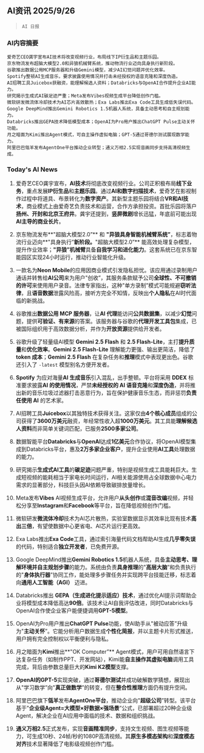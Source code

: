 ## AI资讯 2025/9/26

>  `AI 日报` 



### **AI内容摘要**

```
爱奇艺CEO龚宇宣布AI技术将改变视频行业，布局线下IP衍生品和主题乐园。  
京东物流发布超脑大模型2.0和异狼机械臂系统，推动物流行业迈向具身执行新阶段。  
谷歌推出数据公用MCP服务器和升级Gemini模型，减少AI幻觉问题并优化效率。  
Spotify整顿AI生成音乐，要求披露使用情况并打击未经授权的语音克隆和深度伪造。  
AI招聘工具Juicebox获融资，能理解候选人资料；Databricks与OpenAI合作提升企业AI能力。  
研究揭示生成式AI碳足迹严重；Meta发布Vibes视频生成平台降低创作门槛。  
微软研发微流体冷却技术为AI芯片高效散热；Exa Labs推出Exa Code工具生成低失误代码。  
Google DeepMind推出Gemini Robotics 1.5机器人系统，具备主动思考和自主规划能力。  
Databricks推出GEPA技术降低模型成本；OpenAI为Pro用户推出ChatGPT Pulse主动关怀功能。  
月之暗面为Kimi推出Agent模式，可自主操作虚拟电脑；GPT-5通过哥德尔测试展现数学能力。  
阿里巴巴瓴羊发布AgentOne平台推动企业转型；通义万相2.5实现音画同步支持高清视频生成。
```



### **Today's AI News**

1.  爱奇艺CEO龚宇宣布，**AI技术**将彻底改变视频行业。公司正积极布局**线下业务**，重点发展**IP衍生品**和**主题乐园**。通过**AI和数字扫描技术**，爱奇艺在影视制作过程中将道具、布景转化为**数字资产**。其新型主题乐园将结合**VR和AI技术**，商业模式上由爱奇艺负责技术和运营，合作方承担投资。首批乐园将落户**扬州、开封和北京王府井**。龚宇还提到，**竖屏微剧**增长迅猛，年底前可能出现**AI主导的商业长片**。

2.  京东物流发布**"超脑大模型2.0”** 和 **"异狼具身智能机械臂系统”**，标志着物流行业迈向**"具身执行”**新阶段。**"超脑大模型2.0”** 能高效处理复杂模型，提升作业效率；**"异狼”机械臂**具备**自我学习和进化能力**。这套系统已在京东智能园区实现24小时运行，推动行业智能化升级。

3.  一款名为**Neon Mobile**的应用因商业模式引发隐私担忧。该应用通过录制用户通话并转售给**AI公司**来为用户"创收”，其服务条款赋予公司**全球性、不可撤销的许可**来使用用户录音。法律专家指出，这种"单方录制”模式可能规避**窃听法律**，且**语音数据**泄露风险高，接听方完全不知情，反映出**个人隐私**在AI时代面临的新挑战。

4.  谷歌推出**数据公用 MCP 服务器**，让**AI 代理**能访问**公共数据集**，以减少**幻觉**问题，提供**可验证、有来源**的答案。该服务器与谷歌的**代理开发工具包**集成，已被国际组织用于高效数据分析，并作为**开放资源**提供给开发者。

5.  谷歌升级了轻量级AI模型 **Gemini 2.5 Flash** 和 **2.5 Flash-Lite**，主打**提升质量**和**优化效率**。**Gemini 2.5 Flash-Lite** 理解能力更强、输出更简洁，降低了 **token 成本**；**Gemini 2.5 Flash** 在复杂任务和**推理**模式中表现更出色。谷歌还引入了 `-latest` 模型别名方便开发者。

6.  **Spotify** 为应对海量**AI 生成音乐**引入混乱，出手整顿。平台将采用 **DDEX** 标准要求披露**AI 的使用情况**，严禁**未经授权的 AI 语音克隆**和**深度伪造**，并将推出新的音乐垃圾过滤器打击恶意行为，旨在保护健康音乐生态，而非惩罚**负责任使用 AI** 的艺术家。

7.  AI招聘工具**Juicebox**以其独特技术获得关注。这家仅由**4个核心成员**组成的公司获得了**3600万美元**融资，年经常性收入超**1000万美元**。其工具能**理解候选人资料**而非简单关键词匹配，已服务**2500多家公司**。

8.  数据智能平台**Databricks**与**OpenAI**达成**1亿美元**合作协议，将OpenAI模型集成到Databricks平台，惠及**2万多家企业客户**，提升企业使用**AI工具**处理数据的能力。

9.  研究揭示**生成式AI工具**的**碳足迹**问题严重，特别是视频生成工具能耗巨大。生成短视频的能耗相当于家电长时间运行，AI相关能源使用占全球数据中心电力需求的显著部分，科技巨头因AI依赖导致碳排放量增长。

10. Meta发布**Vibes** AI视频生成平台，允许用户**从头创作**或**混音改编**视频，并轻松分享至**Instagram**和**Facebook**等平台，旨在降低视频创作门槛。

11. 微软研发**微流体冷却**技术为AI芯片散热，实验室数据显示其效率比现有技术**高出三倍**，有望使数据中心更省电、AI芯片运行更高效。

12. Exa Labs推出**Exa Code**工具，通过索引海量代码文档帮助AI生成**几乎零失误**的代码，特别适合**独立开发者**，已免费开源。

13. Google DeepMind推出**Gemini Robotics 1.5**机器人系统，具备**主动思考、理解环境并自主规划步骤**的能力。系统由负责**具身推理**的"**高层大脑**”和负责执行的"**身体执行器**”协同工作，能处理多步骤任务并实现跨平台技能迁移，标志着向**通用人工智能（AGI）** 迈进。

14. Databricks推出 **GEPA（生成进化提示适应）技术**，通过优化AI提示词帮助企业将模型成本降低高达**90倍**。该技术让AI自我评估改进，同时Databricks与OpenAI合作使企业客户能便捷调用**GPT-5模型**。

15. OpenAI为Pro用户推出**ChatGPT Pulse**功能，使AI助手从"被动应答”升级为"**主动关怀**”。它能分析用户数据生成**个性化简报**，并以主题卡片形式推送，用户拥有完全控制权以平衡便利与隐私。

16. 月之暗面为**Kimi**推出**"OK Computer”** Agent模式，用户可用自然语言下达复杂任务（如制作PPT、开发网站），Kimi能**自主操作其虚拟电脑**调用工具完成，背后由参数总量巨大的**Kimi K2模型**支撑。

17. **OpenAI的GPT-5**实现突破，通过**哥德尔测试**并成功破解数学猜想，展现出从"学习数学”向"**真正做数学**”的转变，但在**整合性推理**方面仍有提升空间。

18. 阿里巴巴旗下**瓴羊**发布**AgentOne平台**，推动企业向"**超级公司**”转型。该平台基于"**企业级Agent=大模型×好数据×强场景**”公式，已部署超过20种企业级Agent，解决企业在AI应用中面临的技术、数据和组织挑战。

19. **通义万相2.5**正式发布，实现**音画精准同步**，支持文生视频、图生视频等能力，可生成10秒、24帧/秒的1080P高清视频。其**原生多模态架构**和**深度模态对齐**技术显著降低了电影级视频创作门槛。